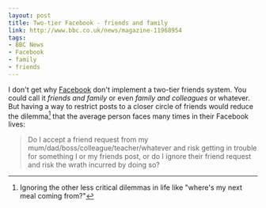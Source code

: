```yaml
---
layout: post
title: Two-tier Facebook - friends and family
link: http://www.bbc.co.uk/news/magazine-11968954
tags:
- BBC News
- Facebook
- family
- friends
---
```


I don't get why [Facebook][] don't implement a two-tier friends system. You could call it *friends and family* or even *family and colleagues* or whatever. But having a way to restrict posts to a closer circle of friends would reduce the dilemma[^1] that the average person faces many times in their Facebook lives:

>Do I accept a friend request from my mum/dad/boss/colleague/teacher/whatever and risk getting in trouble for something I or my friends post, or do I ignore their friend request and risk the wrath incurred by doing so?

[Facebook]: http://www.facebook.com
[^1]: Ignoring the other less critical dilemmas in life like "where's my next meal coming from?"
